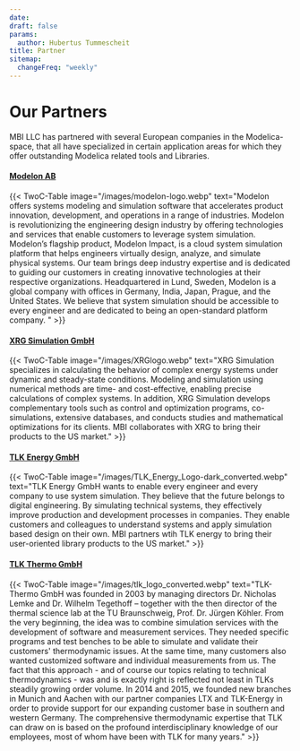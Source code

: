 ```yaml
---
date:
draft: false
params:
  author: Hubertus Tummescheit
title: Partner
sitemap:
  changeFreq: "weekly"
---
```


# Our Partners

MBI LLC has partnered with several European companies in the Modelica-space, that all have specialized in certain application areas for which they offer outstanding Modelica related tools and Libraries. 

#### [Modelon AB](modelon)
 {{< TwoC-Table image="/images/modelon-logo.webp" text="Modelon offers systems modeling and simulation software that accelerates product innovation, development, and operations in a range of industries. Modelon is revolutionizing the engineering design industry by offering technologies and services that enable customers to leverage system simulation. Modelon’s flagship product, Modelon Impact, is a cloud system simulation platform that helps engineers virtually design, analyze, and simulate physical systems. Our team brings deep industry expertise and is dedicated to guiding our customers in creating innovative technologies at their respective organizations. Headquartered in Lund, Sweden, Modelon is a global company with offices in Germany, India, Japan, Prague, and the United States. We believe that system simulation should be accessible to every engineer and are dedicated to being an open-standard platform company.  " >}} 

#### [XRG Simulation GmbH](xrg)
 {{< TwoC-Table image="/images/XRGlogo.webp" text="XRG Simulation specializes in calculating the behavior of complex energy systems under dynamic and steady-state conditions. Modeling and simulation using numerical methods are time- and cost-effective, enabling precise calculations of complex systems. In addition, XRG Simulation develops complementary tools such as control and optimization programs, co-simulations, extensive databases, and conducts studies and mathematical optimizations for its clients. MBI collaborates with XRG to bring their products to the US market." >}} 

<!-- {{< figure src="/images/XRGlogo.webp" width="120" alt="XRG logo" class="left" align="left">}} -->


#### [TLK Energy GmbH](tlke)

 {{< TwoC-Table image="/images/TLK_Energy_Logo-dark_converted.webp" text="TLK Energy GmbH wants to enable every engineer and every company to use system simulation. They  believe that the future belongs to digital engineering. By simulating technical systems, they effectively improve production and development processes in companies. They enable customers and colleagues to understand systems and apply simulation based design on their own. MBI partners wtih TLK energy to bring their user-oriented library products to the US market." >}} 

#### [TLK Thermo GmbH](tlkt)

 {{< TwoC-Table image="/images/tlk_logo_converted.webp" text="TLK-Thermo GmbH was founded in 2003 by managing directors Dr. Nicholas Lemke and Dr. Wilhelm Tegethoff – together with the then director of the thermal science lab at the TU Braunschweig, Prof. Dr. Jürgen Köhler. From the very beginning, the idea was to combine simulation services with the development of software and measurement services. They needed specific programs and test benches to be able to simulate and validate their customers' thermodynamic issues. At the same time, many customers also wanted customized software and individual measurements from us. The fact that this approach - and of course our topics relating to technical thermodynamics - was and is exactly right is reflected not least in TLKs steadily growing order volume. In 2014 and 2015, we founded new branches in Munich and Aachen with our partner companies LTX and TLK-Energy in order to provide support for our expanding customer base in southern and western Germany. The comprehensive thermodynamic expertise that TLK can draw on is based on the profound interdisciplinary knowledge of our employees, most of whom have been with TLK for many years." >}} 



